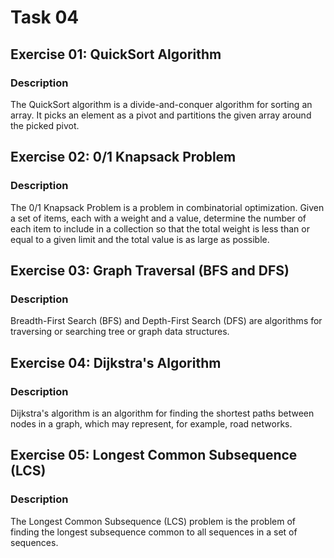 # Task 04

## Exercise 01: QuickSort Algorithm

### Description
The QuickSort algorithm is a divide-and-conquer algorithm for sorting an array. It picks an element as a pivot and partitions the given array around the picked pivot.

## Exercise 02: 0/1 Knapsack Problem

### Description
The 0/1 Knapsack Problem is a problem in combinatorial optimization. Given a set of items, each with a weight and a value, determine the number of each item to include in a collection so that the total weight is less than or equal to a given limit and the total value is as large as possible.

## Exercise 03: Graph Traversal (BFS and DFS)

### Description
Breadth-First Search (BFS) and Depth-First Search (DFS) are algorithms for traversing or searching tree or graph data structures.

## Exercise 04: Dijkstra's Algorithm

### Description
Dijkstra's algorithm is an algorithm for finding the shortest paths between nodes in a graph, which may represent, for example, road networks.

## Exercise 05: Longest Common Subsequence (LCS)

### Description
The Longest Common Subsequence (LCS) problem is the problem of finding the longest subsequence common to all sequences in a set of sequences.
